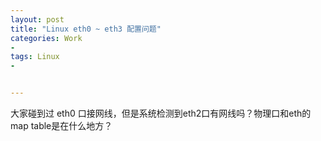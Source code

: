```yaml
---
layout: post
title: "Linux eth0 ~ eth3 配置问题"
categories: Work
- 
tags: Linux
- 


---
```


大家碰到过 eth0 口接网线，但是系统检测到eth2口有网线吗？物理口和eth的map table是在什么地方？


